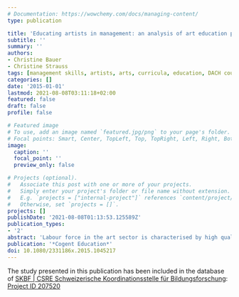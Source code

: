 ```yaml
---
# Documentation: https://wowchemy.com/docs/managing-content/
type: publication

title: 'Educating artists in management: an analysis of art education programmes in DACH region'
subtitle: ''
summary: ''
authors:
- Christine Bauer
- Christine Strauss
tags: [management skills, artists, arts, curricula, education, DACH countries, DACH region]
categories: []
date: '2015-01-01'
lastmod: 2021-08-08T03:11:18+02:00
featured: false
draft: false
profile: false

# Featured image
# To use, add an image named `featured.jpg/png` to your page's folder.
# Focal points: Smart, Center, TopLeft, Top, TopRight, Left, Right, BottomLeft, Bottom, BottomRight.
image:
  caption: ''
  focal_point: ''
  preview_only: false

# Projects (optional).
#   Associate this post with one or more of your projects.
#   Simply enter your project's folder or file name without extension.
#   E.g. `projects = ["internal-project"]` references `content/project/deep-learning/index.md`.
#   Otherwise, set `projects = []`.
projects: []
publishDate: '2021-08-08T01:13:53.125589Z'
publication_types:
- '2'
abstract: 'Labour force in the art sector is characterised by high qualification, but low income for those people who perform the core contribution in art, i.e. the artists. As artists are typically self-dependent in managing their business, they should have managerial skills besides those skills necessary to perform their artistic core activities. If the lack of managerial skills is a reason why artists fail to make a living from their talent, then this chain of cause and effect could be ruptured by adequate educational opportunities. This paper analyses the curricula of a wide range of institutions offering art education programmes and identifies their managerial learning content. In doing so, we focused on German-speaking countries, the so-called DACH region (i.e. Germany, Austria and Switzerland, whereas D, A and CH are country codes). We identified and analysed 159 course syllabi of 81 art universities, schools and academies. The results of our study indicate a lack of managerial learning contents: a vast majority of institutions follow a rather traditional approach to art education, focusing solely on artistic competences. We suggest the implementation of managerial learning contents to better prepare art students for successful careers in the arts.'
publication: '*Cogent Education*'
doi: 10.1080/2331186x.2015.1045217
---
```


The study presented in this publication has been included in the database of [SKBF | CSRE
Schweizerische Koordinationsstelle für Bildungsforschung](http://www.skbf-csre.ch):
[Project ID 207520](http://www.skbf-csre.ch/en/research-in-education/database/projektdetail/?_id=207520)
